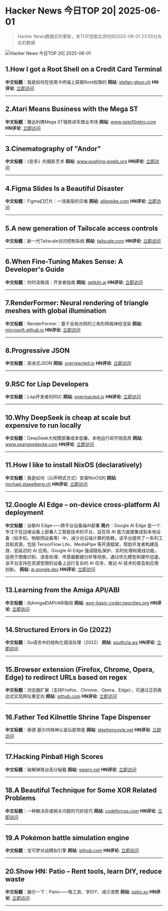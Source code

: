 # Hacker News 今日TOP 20| 2025-06-01

> Hacker News数据实时更新，本TOP选取北京时间2025-06-01 23:55分左右的数据

![Hacker News 今日TOP 20| 2025-06-01](https://img.chuhaix.com/2024/0910_imageFile-1665440404179-628424718_1725901191.png)

## 1.How I got a Root Shell on a Credit Card Terminal
**中文标题**：我是如何在信用卡终端上获取Root权限的
**网站**:  <a href='https://stefan-gloor.ch/yomani-hack' target='_blank' rel='nofollow'>stefan-gloor.ch</a>
**HN评论**:  <a href='https://news.ycombinator.com/item?id=44150803&utm_source=www.chuhaix.com' target='_blank' rel='nofollow'>立即访问</a>

---

## 2.Atari Means Business with the Mega ST
**中文标题**：雅达利携Mega ST强势进军商业市场
**网站**:  <a href='https://www.goto10retro.com/p/atari-means-business-with-the-mega' target='_blank' rel='nofollow'>www.goto10retro.com</a>
**HN评论**:  <a href='https://news.ycombinator.com/item?id=44150002&utm_source=www.chuhaix.com' target='_blank' rel='nofollow'>立即访问</a>

---

## 3.Cinematography of "Andor"
**中文标题**：《安多》的摄影艺术
**网站**:  <a href='https://www.pushing-pixels.org/2025/05/20/cinematography-of-andor-interview-with-christophe-nuyens.html' target='_blank' rel='nofollow'>www.pushing-pixels.org</a>
**HN评论**:  <a href='https://news.ycombinator.com/item?id=44149718&utm_source=www.chuhaix.com' target='_blank' rel='nofollow'>立即访问</a>

---

## 4.Figma Slides Is a Beautiful Disaster
**中文标题**：Figma幻灯片：一场美丽的灾难
**网站**:  <a href='https://allenpike.com/2025/figma-slides-beautiful-disaster' target='_blank' rel='nofollow'>allenpike.com</a>
**HN评论**:  <a href='https://news.ycombinator.com/item?id=44148933&utm_source=www.chuhaix.com' target='_blank' rel='nofollow'>立即访问</a>

---

## 5.A new generation of Tailscale access controls
**中文标题**：新一代Tailscale访问控制系统
**网站**:  <a href='https://tailscale.com/blog/grants-ga' target='_blank' rel='nofollow'>tailscale.com</a>
**HN评论**:  <a href='https://news.ycombinator.com/item?id=44128751&utm_source=www.chuhaix.com' target='_blank' rel='nofollow'>立即访问</a>

---

## 6.When Fine-Tuning Makes Sense: A Developer's Guide
**中文标题**：何时该微调：开发者指南
**网站**:  <a href='https://getkiln.ai/blog/why_fine_tune_LLM_models_and_how_to_get_started' target='_blank' rel='nofollow'>getkiln.ai</a>
**HN评论**:  <a href='https://news.ycombinator.com/item?id=44129495&utm_source=www.chuhaix.com' target='_blank' rel='nofollow'>立即访问</a>

---

## 7.RenderFormer: Neural rendering of triangle meshes with global illumination
**中文标题**：RenderFormer：基于全局光照的三角形网格神经渲染
**网站**:  <a href='https://microsoft.github.io/renderformer/' target='_blank' rel='nofollow'>microsoft.github.io</a>
**HN评论**:  <a href='https://news.ycombinator.com/item?id=44148524&utm_source=www.chuhaix.com' target='_blank' rel='nofollow'>立即访问</a>

---

## 8.Progressive JSON
**中文标题**：渐进式JSON
**网站**:  <a href='https://overreacted.io/progressive-json/' target='_blank' rel='nofollow'>overreacted.io</a>
**HN评论**:  <a href='https://news.ycombinator.com/item?id=44147945&utm_source=www.chuhaix.com' target='_blank' rel='nofollow'>立即访问</a>

---

## 9.RSC for Lisp Developers
**中文标题**：Lisp开发者的RSC
**网站**:  <a href='https://overreacted.io/rsc-for-lisp-developers/' target='_blank' rel='nofollow'>overreacted.io</a>
**HN评论**:  <a href='https://news.ycombinator.com/item?id=44150081&utm_source=www.chuhaix.com' target='_blank' rel='nofollow'>立即访问</a>

---

## 10.Why DeepSeek is cheap at scale but expensive to run locally
**中文标题**：DeepSeek大规模部署成本低廉，本地运行却开销高昂
**网站**:  <a href='https://www.seangoedecke.com/inference-batching-and-deepseek/' target='_blank' rel='nofollow'>www.seangoedecke.com</a>
**HN评论**:  <a href='https://news.ycombinator.com/item?id=44149238&utm_source=www.chuhaix.com' target='_blank' rel='nofollow'>立即访问</a>

---

## 11.How I like to install NixOS (declaratively)
**中文标题**：我是如何（以声明式方式）安装NixOS的
**网站**:  <a href='https://michael.stapelberg.ch/posts/2025-06-01-nixos-installation-declarative/' target='_blank' rel='nofollow'>michael.stapelberg.ch</a>
**HN评论**:  <a href='https://news.ycombinator.com/item?id=44148997&utm_source=www.chuhaix.com' target='_blank' rel='nofollow'>立即访问</a>

---

## 12.Google AI Edge – on-device cross-platform AI deployment
**中文标题**：谷歌AI Edge——跨平台设备端AI部署
**简介**：Google AI Edge 是一个专注于在边缘设备上部署人工智能技术的平台，旨在将 AI 能力直接集成到本地设备（如手机、物联网设备等）中，减少对云端计算的依赖。该平台提供了一系列工具和资源，包括 TensorFlow Lite、MediaPipe 等开源框架，帮助开发者构建高效、低延迟的 AI 应用。Google AI Edge 强调隐私保护、实时处理和离线功能，适用于图像识别、语音处理、传感器数据分析等场景。通过优化模型和硬件加速，该平台支持在资源受限的设备上运行复杂的 AI 任务，推动 AI 技术的普及和应用创新。
**网站**:  <a href='https://ai.google.dev/edge' target='_blank' rel='nofollow'>ai.google.dev</a>
**HN评论**:  <a href='https://news.ycombinator.com/item?id=44149019&utm_source=www.chuhaix.com' target='_blank' rel='nofollow'>立即访问</a>

---

## 13.Learning from the Amiga API/ABI
**中文标题**：向Amiga的API/ABI取经
**网站**:  <a href='https://asm-basic-coder.neocities.org/rants/amigaapilearn' target='_blank' rel='nofollow'>asm-basic-coder.neocities.org</a>
**HN评论**:  <a href='https://news.ycombinator.com/item?id=44151086&utm_source=www.chuhaix.com' target='_blank' rel='nofollow'>立即访问</a>

---

## 14.Structured Errors in Go (2022)
**中文标题**：Go语言中的结构化错误处理（2022）
**网站**:  <a href='https://southcla.ws/structured-errors-in-go' target='_blank' rel='nofollow'>southcla.ws</a>
**HN评论**:  <a href='https://news.ycombinator.com/item?id=44148734&utm_source=www.chuhaix.com' target='_blank' rel='nofollow'>立即访问</a>

---

## 15.Browser extension (Firefox, Chrome, Opera, Edge) to redirect URLs based on regex
**中文标题**：浏览器扩展（支持Firefox、Chrome、Opera、Edge），可通过正则表达式实现网址重定向
**网站**:  <a href='https://github.com/einaregilsson/Redirector' target='_blank' rel='nofollow'>github.com</a>
**HN评论**:  <a href='https://news.ycombinator.com/item?id=44149177&utm_source=www.chuhaix.com' target='_blank' rel='nofollow'>立即访问</a>

---

## 16.Father Ted Kilnettle Shrine Tape Dispenser
**中文标题**：泰德·基尔内特神父圣坛胶带座
**网站**:  <a href='https://stephencoyle.net/kilnettle' target='_blank' rel='nofollow'>stephencoyle.net</a>
**HN评论**:  <a href='https://news.ycombinator.com/item?id=44148853&utm_source=www.chuhaix.com' target='_blank' rel='nofollow'>立即访问</a>

---

## 17.Hacking Pinball High Scores
**中文标题**：破解弹珠台高分秘籍
**网站**:  <a href='https://gwern.net/blog/2025/pinball-hacking' target='_blank' rel='nofollow'>gwern.net</a>
**HN评论**:  <a href='https://news.ycombinator.com/item?id=44122943&utm_source=www.chuhaix.com' target='_blank' rel='nofollow'>立即访问</a>

---

## 18.A Beautiful Technique for Some XOR Related Problems
**中文标题**：一种解决异或相关问题的巧妙技巧
**网站**:  <a href='https://codeforces.com/blog/entry/68953' target='_blank' rel='nofollow'>codeforces.com</a>
**HN评论**:  <a href='https://news.ycombinator.com/item?id=44149036&utm_source=www.chuhaix.com' target='_blank' rel='nofollow'>立即访问</a>

---

## 19.A Pokémon battle simulation engine
**中文标题**：宝可梦对战模拟引擎
**网站**:  <a href='https://github.com/pkmn/engine' target='_blank' rel='nofollow'>github.com</a>
**HN评论**:  <a href='https://news.ycombinator.com/item?id=44125964&utm_source=www.chuhaix.com' target='_blank' rel='nofollow'>立即访问</a>

---

## 20.Show HN: Patio – Rent tools, learn DIY, reduce waste
**中文标题**：展示一下：Patio——租工具、学DIY、减少浪费
**网站**:  <a href='https://patio.so' target='_blank' rel='nofollow'>patio.so</a>
**HN评论**:  <a href='https://news.ycombinator.com/item?id=44147803&utm_source=www.chuhaix.com' target='_blank' rel='nofollow'>立即访问</a>

---

